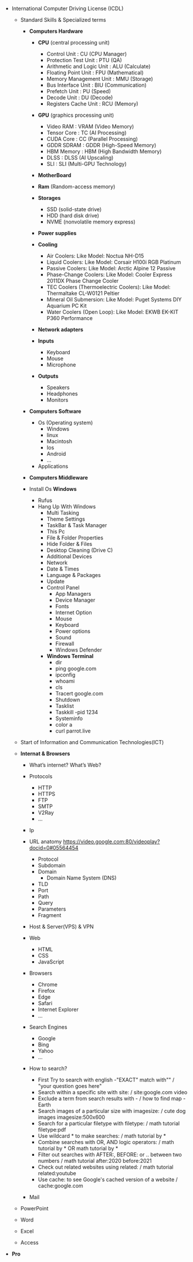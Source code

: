 - International Computer Driving License (ICDL)

    - Standard Skills & Specialized terms
        - **Computers Hardware**
            - **CPU** (central processing unit)
                - Control Unit : CU (CPU Manager)
                - Protection Test Unit : PTU (QA)
                - Arithmetic and Logic Unit : ALU (Calculate)
                - Floating Point Unit : FPU (Mathematical)
                - Memory Management Unit : MMU (Storage)
                - Bus Interface Unit : BIU (Communication) 
                - Prefetch Unit : PU (Speed)
                - Decode Unit : DU (Decode)
                - Registers Cache Unit : RCU (Memory)

            - **GPU** (graphics processing unit)
                - Video RAM : VRAM (Video Memory)
                - Tensor Core : TC (AI Processing)
                - CUDA Core : CC (Parallel Processing)
                - GDDR SDRAM : GDDR (High-Speed Memory)
                - HBM Memory : HBM (High Bandwidth Memory)
                - DLSS : DLSS (AI Upscaling)
                - SLI : SLI (Multi-GPU Technology)


            - **MotherBoard**
            - **Ram** (Random-access memory)
            - **Storages**
                - SSD (solid-state drive)
                - HDD (hard disk drive)
                - NVME (nonvolatile memory express)
            - **Power supplies**
            - **Cooling**
                - Air Coolers: Like Model: Noctua NH-D15
                - Liquid Coolers: Like Model: Corsair H100i RGB Platinum
                - Passive Coolers: Like Model: Arctic Alpine 12 Passive
                - Phase-Change Coolers: Like Model: Cooler Express 2011DX Phase Change Cooler
                - TEC Coolers (Thermoelectric Coolers): Like Model: Thermaltake CL-W0121 Peltier
                - Mineral Oil Submersion: Like Model: Puget Systems DIY Aquarium PC Kit
                - Water Coolers (Open Loop): Like Model: EKWB EK-KIT P360 Performance

            - **Network adapters**
            - **Inputs**
                - Keyboard
                - Mouse
                - Microphone
            - **Outputs**
                - Speakers
                - Headphones
                - Monitors

        - **Computers Software**
            - Os (Operating system)
                - Windows
                - linux
                - Macintosh
                - Ios
                - Android
                - ...
            - Applications
            
        - **Computers Middleware**


        - Install Os **Windows**
            - Rufus
            - Hang Up With Windows 
                - Multi Tasking
                - Theme Settings
                - TaskBar & Task Manager
                - This Pc
                - File & Folder Properties
                - Hide Folder & Files
                - Desktop Cleaning (Drive C)
                - Additional Devices
                - Network
                - Date & Times
                - Language & Packages
                - Update
                - Control Panel
                    - App Managers
                    - Device Manager
                    - Fonts
                    - Internet Option
                    - Mouse
                    - Keyboard
                    - Power options
                    - Sound
                    - Firewall
                    - Windows Defender
                - **Windows Terminal**
                    - dir
                    - ping google.com
                    - ipconfig
                    - whoami
                    - cls
                    - Tracert google.com
                    - Shutdown
                    - Tasklist
                    - Taskkill -pid 1234
                    - Systeminfo
                    - color a
                    - curl parrot.live




    - Start of Information and Communication Technologies(ICT)


    - **Internat & Browsers**
        - What’s internet? What’s Web?
        - Protocols
            - HTTP
            - HTTPS
            - FTP
            - SMTP
            - V2Ray
            - ...
        - Ip
        - URL anatomy https://video.google.com:80/videoplay?docid=0#05564454
            - Protocol
            - Subdomain
            - Domain
                 - Domain Name System (DNS)
            - TLD
            - Port
            - Path
            - Query
            - Parameters
            - Fragment

        - Host & Server(VPS) & VPN

        - Web
            - HTML
            - CSS
            - JavaScript

        - Browsers
            - Chrome
            - Firefox
            - Edge
            - Safari
            - Internet Explorer
            - ...
        - Search Engines
            - Google
            - Bing
            - Yahoo
            - ...
        - How to search?
            - First Try to search with english
            -"EXACT" match with"" / "your question goes here"
            - Search within a specific site with site: / site:google.com video
            - Exclude a term from search results with - / how to find map -Earth
            - Search images of a particular size with imagesize: / cute dog images imagesize:500x600
            - Search for a particular filetype with filetype: / math tutorial filetype:pdf
            - Use wildcard * to make searches: / math tutorial by *
            - Combine searches with OR, AND logic operators: / math tutorial by * OR math tutorial by *
            - Filter out searches with AFTER:, BEFORE: or .. between two numbers / math tutorial after:2020 before:2021
            - Check out related websites using related: / math tutorial related:youtube
            - Use cache: to see Google's cached version of a website / cache:google.com
        
        - Mail


    - PowerPoint
    - Word
    - Excel
    - Access


- **Pro**